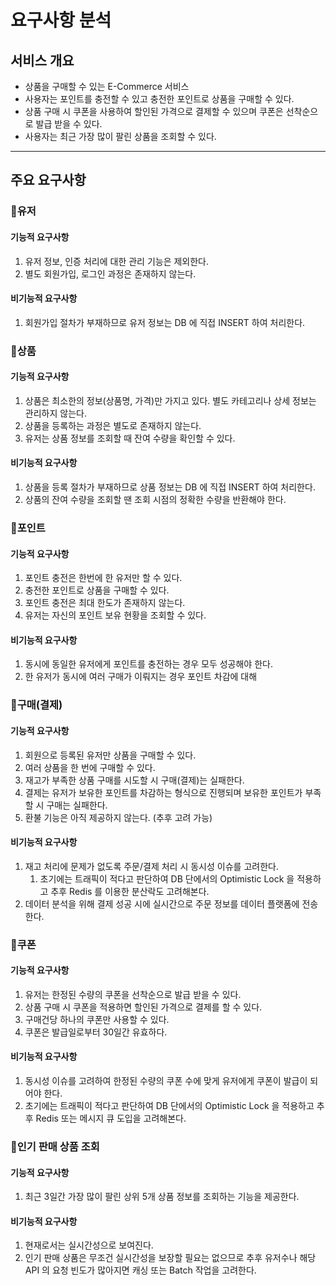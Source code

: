# 요구사항 분석

## 서비스 개요
- 상품을 구매할 수 있는 E-Commerce 서비스
- 사용자는 포인트를 충전할 수 있고 충전한 포인트로 상품을 구매할 수 있다.
- 상품 구매 시 쿠폰을 사용하여 할인된 가격으로 결제할 수 있으며 쿠폰은 선착순으로 발급 받을 수 있다.
- 사용자는 최근 가장 많이 팔린 상품을 조회할 수 있다.

---

## 주요 요구사항
### 📍유저
#### 기능적 요구사항
1. 유저 정보, 인증 처리에 대한 관리 기능은 제외한다.
2. 별도 회원가입, 로그인 과정은 존재하지 않는다.
#### 비기능적 요구사항
1. 회원가입 절차가 부재하므로 유저 정보는 DB 에 직접 INSERT 하여 처리한다.

### 📍상품
#### 기능적 요구사항
1. 상품은 최소한의 정보(상품명, 가격)만 가지고 있다. 별도 카테고리나 상세 정보는 관리하지 않는다.
2. 상품을 등록하는 과정은 별도로 존재하지 않는다.
3. 유저는 상품 정보를 조회할 때 잔여 수량을 확인할 수 있다.
#### 비기능적 요구사항
1. 상품을 등록 절차가 부재하므로 상품 정보는 DB 에 직접 INSERT 하여 처리한다.
2. 상품의 잔여 수량을 조회할 땐 조회 시점의 정확한 수량을 반환해야 한다.

### 📍포인트
#### 기능적 요구사항
1. 포인트 충전은 한번에 한 유저만 할 수 있다.
2. 충전한 포인트로 상품을 구매할 수 있다.
3. 포인트 충전은 최대 한도가 존재하지 않는다.
4. 유저는 자신의 포인트 보유 현황을 조회할 수 있다.
#### 비기능적 요구사항
1. 동시에 동일한 유저에게 포인트를 충전하는 경우 모두 성공해야 한다.
2. 한 유저가 동시에 여러 구매가 이뤄지는 경우 포인트 차감에 대해

### 📍구매(결제)
#### 기능적 요구사항
1. 회원으로 등록된 유저만 상품을 구매할 수 있다.
2. 여러 상품을 한 번에 구매할 수 있다.
3. 재고가 부족한 상품 구매를 시도할 시 구매(결제)는 실패한다.
4. 결제는 유저가 보유한 포인트를 차감하는 형식으로 진행되며 보유한 포인트가 부족할 시 구매는 실패한다.
5. 환불 기능은 아직 제공하지 않는다. (추후 고려 가능)
#### 비기능적 요구사항
1. 재고 처리에 문제가 없도록 주문/결제 처리 시 동시성 이슈를 고려한다.
   1. 초기에는 트래픽이 적다고 판단하여 DB 단에서의 Optimistic Lock 을 적용하고 추후 Redis 를 이용한 분산락도 고려해본다.
2. 데이터 분석을 위해 결제 성공 시에 실시간으로 주문 정보를 데이터 플랫폼에 전송한다.

### 📍쿠폰
#### 기능적 요구사항
1. 유저는 한정된 수량의 쿠폰을 선착순으로 발급 받을 수 있다.
2. 상품 구매 시 쿠폰을 적용하면 할인된 가격으로 결제를 할 수 있다.
3. 구매건당 하나의 쿠폰만 사용할 수 있다.
4. 쿠폰은 발급일로부터 30일간 유효하다.
#### 비기능적 요구사항
1. 동시성 이슈를 고려하여 한정된 수량의 쿠폰 수에 맞게 유저에게 쿠폰이 발급이 되어야 한다.
1. 초기에는 트래픽이 적다고 판단하여 DB 단에서의 Optimistic Lock 을 적용하고 추후 Redis 또는 메시지 큐 도입을 고려해본다.

### 📍인기 판매 상품 조회
#### 기능적 요구사항
1. 최근 3일간 가장 많이 팔린 상위 5개 상품 정보를 조회하는 기능을 제공한다.
#### 비기능적 요구사항
1. 현재로서는 실시간성으로 보여진다.
2. 인기 판매 상품은 무조건 실시간성을 보장할 필요는 없으므로 추후 유저수나 해당 API 의 요청 빈도가 많아지면 캐싱 또는 Batch 작업을 고려한다.